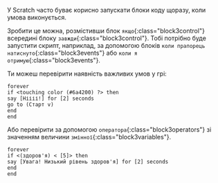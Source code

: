 У Scratch часто буває корисно запускати блоки коду щоразу, коли умова виконується.

Зробити це можна, розмістивши блок `якщо`{:class="block3control"} всередині блоку `завжди`{:class="block3control"}. Тобі потрібно буде запустити скрипт, наприклад, за допомогою блоків `коли прапорець натиснуто`{:class="block3events"} або `коли я отримую`{:class="block3events"}.

Ти можеш перевірити наявність важливих умов у грі:

```blocks3
forever
if <touching color (#6a4200) ?> then
say [Ніііі!] for [2] seconds
go to (Старт v)
end
end
```

Або перевірити за допомогою `оператора`{:class="block3operators"} зі значенням величини `змінної`{:class="block3variables"}.

```blocks3
forever
if <(здоров'я) < [5]> then
say [Увага! Низький рівень здоров'я] for [2] seconds
end
end
```
